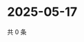 # 2025-05-17

共 0 条

<!-- BEGIN ZHIHUQUESTIONS -->
<!-- 最后更新时间 Sat May 17 2025 07:10:51 GMT+0800 (China Standard Time) -->

<!-- END ZHIHUQUESTIONS -->
